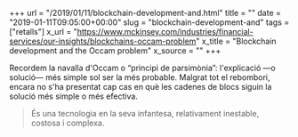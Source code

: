 +++
url = "/2019/01/11/blockchain-development-and.html"
title = ""
date = "2019-01-11T09:05:00+00:00"
slug = "blockchain-development-and"
tags = ["retalls"]
x_url = "https://www.mckinsey.com/industries/financial-services/our-insights/blockchains-occam-problem"
x_title = "Blockchain development and the Occam problem"
x_source = ""
+++


Recordem la navalla d'Occam o “principi de parsimònia”: l'explicació —o solució— més simple sol ser la més probable. Malgrat tot el rebombori, encara no s'ha presentat cap cas en què les cadenes de blocs siguin la solució més simple o més efectiva.

> És una tecnologia en la seva infantesa, relativament inestable, costosa i complexa.

